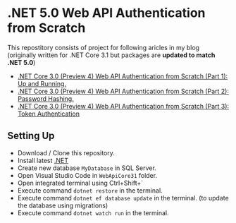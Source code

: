 # .NET 5.0 Web API Authentication from Scratch

This repostitory consists of project for following aricles in my blog (originally written for .NET Core 3.1 but packages are __updated to match .NET 5.0__)

  - [.NET Core 3.0 (Preview 4) Web API Authentication from Scratch (Part 1): Up and Running.](https://medium.com/@nishancw/net-core-3-0-preview-4-web-api-up-and-running-5204ecaef0fc)
  - [.NET Core 3.0 (Preview 4) Web API Authentication from Scratch (Part 2): Password Hashing.](https://medium.com/@nishancw/net-core-3-0-preview-4-web-api-authentication-from-scratch-part-2-password-hashing-7e43b64cbe25)
  - [.NET Core 3.0 (Preview 4) Web API Authentication from Scratch (Part 3): Token Authentication](https://medium.com/@nishancw/net-core-3-0-preview-4-web-api-authentication-from-scratch-part-3-token-authentication-2d8af41b0045)

  ## Setting Up
  * Download / Clone this repository.
  * Install latest [.NET](https://dotnet.microsoft.com/download/dotnet/5.0)
  * Create new database `MyDatabase` in SQL Server.
  * Open Visual Studio Code in `WebApiCore31` folder.
  * Open integrated terminal using Ctrl+Shift+`
  * Execute command `dotnet restore` in the terminal.
  * Execute command `dotnet ef database update` in the terminal. (to update the database using migrations)
  * Execute command `dotnet watch run` in the terminal.